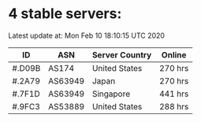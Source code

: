 # 4 stable servers:

Latest update at: Mon Feb 10 18:10:15 UTC 2020

| ID | ASN | Server Country | Online |
| -- | --- | -------------- | ------ |
| #.D09B | AS174 | United States | 270 hrs |
| #.2A79 | AS63949 | Japan | 270 hrs |
| #.7F1D | AS63949 | Singapore | 441 hrs |
| #.9FC3 | AS53889 | United States | 288 hrs |

